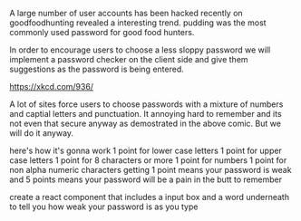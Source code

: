 A large number of user accounts has been hacked recently on goodfoodhunting revealed a interesting trend. pudding was the most commonly used password for good food hunters.

In order to encourage users to choose a less sloppy password we will implement a password checker on the client side and give them suggestions as the password is being entered.

https://xkcd.com/936/

A lot of sites force users to choose passwords with a mixture of numbers and captial letters and punctuation. It annoying hard to remember and its not even that secure anyway as demostrated in the above comic. But we will do it anyway.

here's how it's gonna work
1 point for lower case letters
1 point for upper case letters
1 point for 8 characters or more
1 point for numbers
1 point for non alpha numeric characters
getting 1 point means your password is weak and 5 points means your password will be a pain in the butt to remember

create a react component that includes a input box and a word underneath to tell you how weak your password is as you type
